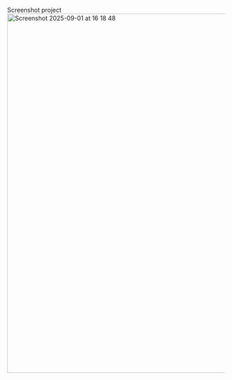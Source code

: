 Screenshot project
<img width="1280" height="832" alt="Screenshot 2025-09-01 at 16 18 48" src="https://github.com/user-attachments/assets/23d2bfc0-ae55-43b3-99f6-d8547ff6bdeb" />

